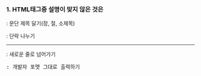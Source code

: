 ### 1. HTML태그중 설명이 맞지 않은 것은
<h>: 문단 제목 달기(장, 절, 소제목)
<p>: 단락 나누기
<hr>: 새로운 줄로 넘어가기
<pre>: 개발자 포맷 그대로 출력하기
<title>: 타이틀 달기


### 2. CSS를 외부 스타일 시트로 불러오는 방법 2개


### 3. 자바스크립트 코드의 위치 4가지


### 4. container에서 화면의 크기에 따라 폭의 값이 달라지게 하는 방법


### 5. Margin과 Padding 둘 다 size를 auto로 설정할 수 있는가? 안되면 누가 안 되는가?


### 6. 버튼형식 modal을 사용할 때 data-toggle에 “modal”을 넣고 data-target에 버튼을 클릭했을 때 열리는 대상 모달창의 id값을 넣어준다.
예: data-target=“myModal”
(Y/N) 틀렸다고 생각할 시 알맞은 답을 넣기


### 7. 카드는 기본적으로 margin을 제공한다? (Y/N)


### 8. 장고의 기본동작 원리 (대충 강의에 나온 MVT 보고 쓰기)


### 9. Model, URL, View에 대해 간략히 설명하기
Model: 
URL: 
View: 


### 10. 새로운 앱을 제작했을 때 다른 앱과 연동을 위하여 확인해야 할 부분 (주관적)


### 11. views.py 기능 개발하는 두 가지 방법


### 12. FBV와 CBV에 대해 간략히 설명하기


### 13. FBV와 CBV의 장단점 1개씩
